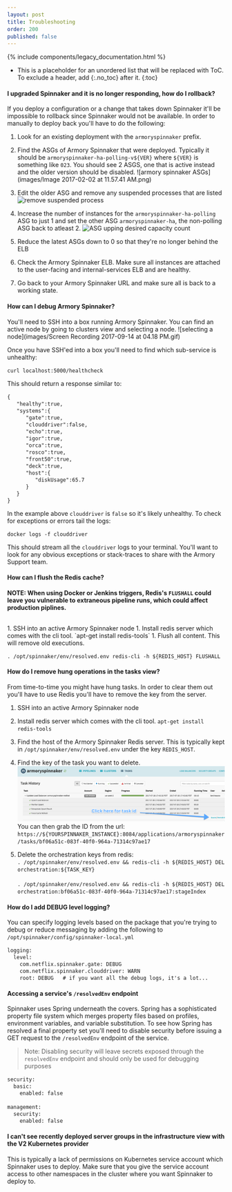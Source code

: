 ```yaml
---
layout: post
title: Troubleshooting
order: 200
published: false
---
```


{% include components/legacy_documentation.html %}

* This is a placeholder for an unordered list that will be replaced with ToC. To exclude a header, add {:.no_toc} after it.
{:toc}

#### I upgraded Spinnaker and it is no longer responding, how do I rollback?

If you deploy a configuration or a change that takes down Spinnaker it'll be impossible to rollback since Spinnaker would not be available.  In order to manually to deploy back you'll have to do the following:

1.  Look for an existing deployment with the `armoryspinnaker` prefix.  

1.  Find the ASGs of Armory Spinnaker that were deployed.  Typically it should be `armoryspinnaker-ha-polling-v${VER}` where `${VER}` is something like `023`.  You should see 2 ASGS, one that is active instead and the older version should be disabled. ![armory spinnaker ASGs](images/Image 2017-02-02 at 11.57.41 AM.png)

1. Edit the older ASG and remove any suspended processes that are listed ![remove suspended process](images/[25db0756e39ea3537131a8220e10f18d]_Image%25202017-02-02%2520at%252012.00.50%2520PM.png)

1.  Increase the number of instances for the `armoryspinnaker-ha-polling` ASG to just 1 and set the other ASG `armoryspinnaker-ha`, the non-polling ASG back to atleast 2.
![ASG upping desired capacity count](images/[28125238555a966ddf3b571e617e8cba]_Image%202017-02-02%20at%2012.11.20%20PM.png)

1.  Reduce the latest ASGs down to 0 so that they're no longer behind the ELB

1.  Check the Armory Spinnaker ELB.  Make sure all instances are attached to the user-facing and internal-services ELB and are healthy.

1.  Go back to your Armory Spinnaker URL and make sure all is back to a working state.

#### How can I debug Armory Spinnaker?

You'll need to SSH into a box running Armory Spinnaker.  You can find an active node by going to clusters view and selecting a node.
![selecting a node](images/Screen Recording 2017-09-14 at 04.18 PM.gif)

Once you have SSH'ed into a box you'll need to find which sub-service is unhealthy:
```
curl localhost:5000/healthcheck
```

This should return a response similar to:
```
{
   "healthy":true,
   "systems":{
      "gate":true,
      "clouddriver":false,
      "echo":true,
      "igor":true,
      "orca":true,
      "rosco":true,
      "front50":true,
      "deck":true,
      "host":{
         "diskUsage":65.7
      }
   }
}
```

In the example above `clouddriver` is `false` so it's likely unhealthy.  To check for exceptions or errors tail the logs:

```
docker logs -f clouddriver
```

This should stream all the `clouddriver` logs to your terminal.  You'll want to look for any obvious exceptions or stack-traces to share with the Armory Support team.

#### How can I flush the Redis cache?
**NOTE: When using Docker or Jenkins triggers, Redis's `FLUSHALL` could leave you vulnerable to extraneous pipeline runs, which could affect production piplines.** 

<br/>
1.  SSH into an active Armory Spinnaker node
1.  Install redis server which comes with the cli tool. `apt-get install redis-tools`
1.  Flush all content.  This will remove old executions.

```
. /opt/spinnaker/env/resolved.env redis-cli -h ${REDIS_HOST} FLUSHALL
```

#### How do I remove hung operations in the tasks view?

From time-to-time you might have hung tasks.  In order to clear them out you'll have to use Redis you'll have to remove the key from the server.

1.  SSH into an active Armory Spinnaker node
1.  Install redis server which comes with the cli tool. `apt-get install redis-tools`
1.  Find the host of the Armory Spinnaker Redis server.  This is typically kept in `/opt/spinnaker/env/resolved.env` under the key `REDIS_HOST`.
1.  Find the key of the task you want to delete.
![alt text](images/[8c4dbdb8b3942adf28094343663d5588]_Image+2017-08-01+at+11.37.03+AM.png)
You can then grab the ID from the url:
`https://${YOURSPINNAKER_INSTANCE}:8084/applications/armoryspinnaker/tasks/bf06a51c-083f-40f0-964a-71314c97ae17`

4.  Delete the orchestration keys from redis:<br/>
`. /opt/spinnaker/env/resolved.env && redis-cli -h ${REDIS_HOST} DEL orchestration:${TASK_KEY}`<br/> <br/>
`. /opt/spinnaker/env/resolved.env && redis-cli -h ${REDIS_HOST} DEL  orchestration:bf06a51c-083f-40f0-964a-71314c97ae17:stageIndex`


#### How do I add DEBUG level logging?

You can specify logging levels based on the package that you're trying to debug or reduce messaging by adding the following to `/opt/spinnaker/config/spinnaker-local.yml`

```
logging:
  level:
    com.netflix.spinnaker.gate: DEBUG
    com.netflix.spinnaker.clouddriver: WARN
    root: DEBUG   # if you want all the debug logs, it's a lot...
```

#### Accessing a service's `/resolvedEnv` endpoint
Spinnaker uses Spring underneath the covers.  Spring has a sophisticated property file system which merges property files based on profiles, environment variables, and variable substitution. To see how Spring has resolved a final property set you'll need to disable security before issuing a GET request to the `/resolvedEnv` endpoint of the service.

>Note:  Disabling security will leave secrets exposed through the `resolvedEnv` endpoint and should only be used for debugging purposes

```
security:
  basic:
    enabled: false

management:
  security:
    enabled: false
```

#### I can't see recently deployed server groups in the infrastructure view with the V2 Kubernetes provider

This is typically a lack of permissions on Kubernetes service account which Spinnaker uses to deploy.  Make sure that you give the service account access to other namespaces in the cluster where you want Spinnaker to deploy to.

